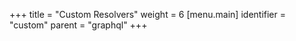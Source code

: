 +++
title = "Custom Resolvers"
weight = 6
[menu.main]
  identifier = "custom"
  parent = "graphql"
+++
